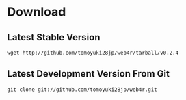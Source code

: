 Download
=========

Latest Stable Version
------------------------------
    wget http://github.com/tomoyuki28jp/web4r/tarball/v0.2.4

Latest Development Version From Git
--------------------------------------------
    git clone git://github.com/tomoyuki28jp/web4r.git
